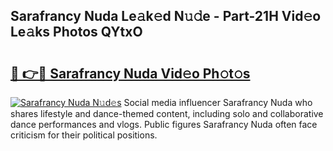 ## Sarafrancy Nuda Le𝚊k𝚎d N𝚞𝚍e - Part-21H Vid𝚎o Le𝚊ks Photos QYtxO

# <h2><a href="http://fbfjtqr.evod.top/?m=Sarafrancy+Nuda">🔗 👉🔴 Sarafrancy Nuda Vid𝚎o Ph𝚘t𝚘s</a></h2>

[![Sarafrancy Nuda N𝚞d𝚎s](https://i.imgur.com/8V9OHl7.gif)](http://fbfjtqr.evod.top/?m=Sarafrancy+Nuda)
Social media influencer Sarafrancy Nuda who shares lifestyle and dance-themed content, including solo and collaborative dance performances and vlogs. Public figures Sarafrancy Nuda often face criticism for their political positions. 
